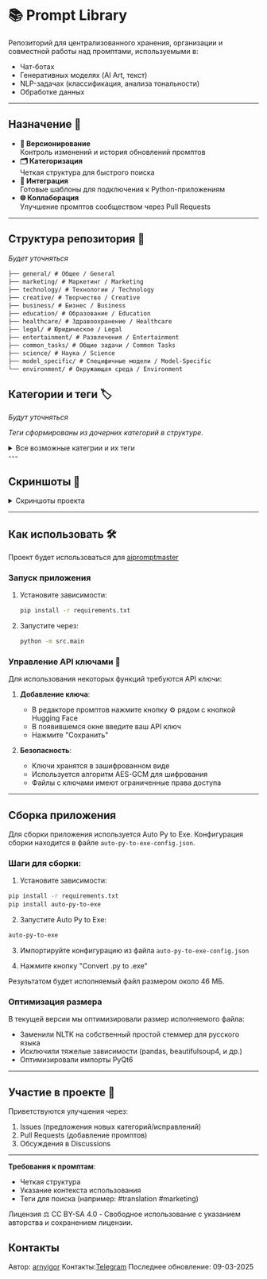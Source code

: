 # 📚 Prompt Library

Репозиторий для централизованного хранения, организации и совместной работы над промптами, используемыми в:
- Чат-ботах
- Генеративных моделях (AI Art, текст)
- NLP-задачах (классификация, анализа тональности)
- Обработке данных

---

## Назначение 🎯
- **🔄 Версионирование**  
  Контроль изменений и история обновлений промптов
- **🗂️ Категоризация**  
  Четкая структура для быстрого поиска
- **🤖 Интеграция**  
  Готовые шаблоны для подключения к Python-приложениям
- **🌐 Коллаборация**  
  Улучшение промптов сообществом через Pull Requests

---

## Структура репозитория 📂
*Будет уточняться*
```
├── general/ # Общее / General
├── marketing/ # Маркетинг / Marketing
├── technology/ # Технологии / Technology
├── creative/ # Творчество / Creative
├── business/ # Бизнес / Business
├── education/ # Образование / Education
├── healthcare/ # Здравоохранение / Healthcare
├── legal/ # Юридическое / Legal
├── entertainment/ # Развлечения / Entertainment
├── common_tasks/ # Общие задачи / Common Tasks
├── science/ # Наука / Science
├── model_specific/ # Специфичные модели / Model-Specific
└── environment/ # Окружающая среда / Environment
```

## Категории и теги 🏷️  

*Будут уточняться*

*Теги сформированы из дочерних категорий в структуре.*  
<details>
  <summary>Все возможные категрии и их теги</summary>

### **General / Общее**  
**Теги**:  
`common_tasks`, `education`, `entertainment`, `legal`, `healthcare` 

---

### **Marketing / Маркетинг**  
**Теги**:  
`social_media`, `seo`, `content_marketing`, `advertising`, `branding`  

---

### **Technology / Технологии**  
**Теги**:  
`software`, `data_science`, `ai_ml`, `cloud`, `cybersecurity`, `programming`, `data_analysis`  

---

### **Creative / Творчество**  
**Теги**:  
`design`, `writing`, `art`, `music`, `video`, `game_dev`  

---

### **Business / Бизнес**  
**Теги**:  
`finance`, `hr`, `project_management`, `sales`, `customer_service`  

---

### **Education / Образование**  
**Теги**:  
`courses`, `research`, `language_learning`, `testing`  

---

### **Healthcare / Здравоохранение**  
**Теги**:  
`diagnostics`, `patient_care`, `medical_research`  

---

### **Legal / Юридическое**  
**Теги**:  
`contracts`, `regulations`, `dispute_resolution`  

---

### **Entertainment / Развлечения**  
**Теги**:  
`games`, `music`, `movies`, `books`  

---

### **Social Media / Соцсети**  
**Теги**:  
`instagram`, `facebook`, `tiktok`  

---

### **SEO**  
**Теги**:  
`keyword_optimization`, `content_strategy`  

---

### **AI/ML / ИИ и ML**  
**Теги**:  
`nlp`, `computer_vision`, `reinforcement_learning`  

---

### **Software / Программное обеспечение**  
**Теги**:  
`dev_ops`, `web_dev`, `mobile_dev`  

---

### **Design / Дизайн**  
**Теги**:  
`uiux`, `graphic_design`, `3d_modeling`  

---

### **Writing / Письмо**  
**Теги**:  
`fiction`, `academic`, `technical`  

---

### **Finance / Финансы**  
**Теги**:  
`investment`, `accounting`, `risk_management`  

---

### **HR**  
**Теги**:  
`recruitment`, `training`, `performance`  

---

### **Diagnostics / Диагностика**  
**Теги**:  
`medical_imaging`, `symptom_analysis`  

---

### **Courses / Курсы**  
**Теги**:  
`programming`, `mathematics`, `languages`  

---

### **Games / Игры**  
**Теги**:  
`strategy`, `puzzle`, `casual`  

---

### **Music / Музыка**  
**Теги**:  
`composition`, `production`, `analysis`  

---

### **Common Tasks / Общие задачи**  
**Теги**:  
`productivity`, `translations`, `automation`  

---

### **Science / Наука**  
**Теги**:  
`physics`, `chemistry`, `biology`  

---

### **Model-Specific / Специфичные модели**  
**Теги**:  
`gpt-4`, `dalle`, `stable_diffusion`, `midjourney`  

---

### **Programming / Программирование**  
**Теги**:  
`python`, `javascript`, `data_structures`  

---

### **Data Analysis / Анализ данных**  
**Теги**:  
`statistics`, `big_data`, `visualization`  

---

### **Environment / Окружающая среда**  
**Теги**:  
`climate`, `energy`, `conservation`  

---

### **Game Development / Разработка игр**  
**Теги**:  
`game_design`, `asset_creation`, `level_design`  

</details>
---

## Скриншоты 📸

<details>
  <summary>Скриншоты проекта</summary>

  ![Основное окно](screenshots/main_window.jpg)
_Виджет с поиском, списком промптов и кнопками действий_
  ![Скриншот 1](screenshots/edit_window_1.jpg)
  ![Скриншот 2](screenshots/edit_window_2.jpg)
  ![Скриншот 3](screenshots/edit_window_3.jpg)
  ![Скриншот 4](screenshots/edit_window_4.jpg)
  ![Скриншот 5](screenshots/edit_window_5.jpg)
  ![Скриншот для запросов в Hugging Face](screenshots/hf_window.jpg)

</details>

---

## Как использовать 🛠️
Проект будет использоваться для [aipromptmaster]( https://github.com/arnyigor/aipromptmaster)
### Запуск приложения
1. Установите зависимости:
   ```bash
   pip install -r requirements.txt
   
2. Запустите через:
   ```bash
   python -m src.main

### Управление API ключами 🔑
Для использования некоторых функций требуются API ключи:

1. **Добавление ключа**:
   - В редакторе промптов нажмите кнопку ⚙️ рядом с кнопкой Hugging Face
   - В появившемся окне введите ваш API ключ
   - Нажмите "Сохранить"

2. **Безопасность**:
   - Ключи хранятся в зашифрованном виде
   - Используется алгоритм AES-GCM для шифрования
   - Файлы с ключами имеют ограниченные права доступа

---

## Сборка приложения

Для сборки приложения используется Auto Py to Exe. Конфигурация сборки находится в файле `auto-py-to-exe-config.json`.

### Шаги для сборки:

1. Установите зависимости:
```bash
pip install -r requirements.txt
pip install auto-py-to-exe
```

2. Запустите Auto Py to Exe:
```bash
auto-py-to-exe
```

3. Импортируйте конфигурацию из файла `auto-py-to-exe-config.json`

4. Нажмите кнопку "Convert .py to .exe"

Результатом будет исполняемый файл размером около 46 МБ.

### Оптимизация размера

В текущей версии мы оптимизировали размер исполняемого файла:
- Заменили NLTK на собственный простой стеммер для русского языка
- Исключили тяжелые зависимости (pandas, beautifulsoup4, и др.)
- Оптимизировали импорты PyQt6

---

## **Участие в проекте** 🤝
Приветствуются улучшения через:
1. Issues (предложения новых категорий/исправлений)
2. Pull Requests (добавление промптов)
3. Обсуждения в Discussions

---

**Требования к промптам**:
- Четкая структура
- Указание контекста использования
- Теги для поиска (например: #translation #marketing)

Лицензия ⚖️
CC BY-SA 4.0 - Свободное использование с указанием авторства и сохранением лицензии.

## Контакты
Автор: [arnyigor](https://github.com/arnyigor)
Контакты:[Telegram](https://t.me/arnyigor)
Последнее обновление: 09-03-2025
